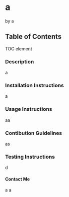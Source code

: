 
# a
by a

## Table of Contents
TOC element

### Description
a

### Installation Instructions
a

### Usage Instructions
aa

### Contibution Guidelines
as

### Testing Instructions
d

#### Contact Me
a
a

    